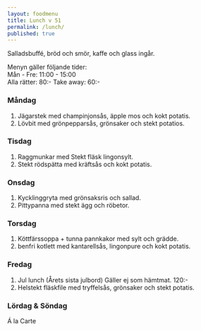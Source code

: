 ```yaml
---
layout: foodmenu
title: Lunch v 51
permalink: /lunch/
published: true
---
```

Salladsbuffé, bröd och smör, kaffe och glass ingår.

Menyn gäller följande tider:  
Mån - Fre: 11:00 - 15:00  
Alla rätter: 80:- Take away: 60:-

### Måndag

1. Jägarstek med champinjonsås, äpple mos och kokt potatis.
2. Lövbit med grönpepparsås, grönsaker och stekt potatios.

### Tisdag

1. Raggmunkar med Stekt fläsk lingonsylt.
2. Stekt rödspätta med kräftsås och kokt potatis. 

### Onsdag

1. Kycklinggryta med grönsaksris och sallad.
2. Pittypanna med stekt ägg och röbetor.

### Torsdag

1. Köttfärssoppa + tunna pannkakor med sylt och grädde.
2. benfri kotlett med kantarellsås, lingonpure och kokt potatis.

### Fredag

1. Jul lunch (Årets sista julbord)  Gäller ej som hämtmat.        120:-
2. Helstekt fläskfile med tryffelsås, grönsaker och stekt potatis.

### Lördag & Söndag

Á la Carte
